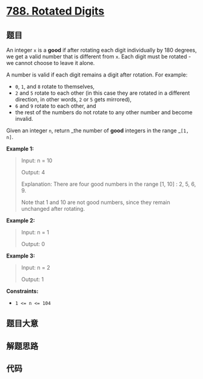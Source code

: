 # [788. Rotated Digits](https://leetcode.com/problems/rotated-digits/)

## 题目

An integer `x` is a **good** if after rotating each digit individually by 180
degrees, we get a valid number that is different from `x`. Each digit must be
rotated - we cannot choose to leave it alone.

A number is valid if each digit remains a digit after rotation. For example:

  * `0`, `1`, and `8` rotate to themselves,
  * `2` and `5` rotate to each other (in this case they are rotated in a different direction, in other words, `2` or `5` gets mirrored),
  * `6` and `9` rotate to each other, and
  * the rest of the numbers do not rotate to any other number and become invalid.

Given an integer `n`, return _the number of **good** integers in the range
_`[1, n]`.



**Example 1:**

> Input: n = 10
> 
> Output: 4
> 
> Explanation: There are four good numbers in the range [1, 10] : 2, 5, 6, 9.
> 
> Note that 1 and 10 are not good numbers, since they remain unchanged after rotating.

**Example 2:**

> Input: n = 1
> 
> Output: 0

**Example 3:**

> Input: n = 2
> 
> Output: 1

**Constraints:**

  * `1 <= n <= 104`


## 题目大意

## 解题思路

## 代码

```javascript

```


